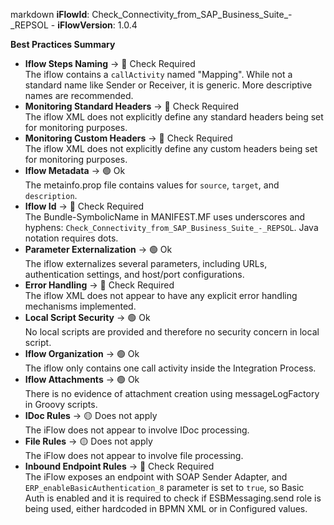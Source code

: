 markdown
**iFlowId**: Check_Connectivity_from_SAP_Business_Suite_-_REPSOL - **iFlowVersion**: 1.0.4

**Best Practices Summary**
- **Iflow Steps Naming** -> 🔴 Check Required\
   The iflow contains a `callActivity` named "Mapping". While not a standard name like Sender or Receiver, it is generic. More descriptive names are recommended.
- **Monitoring Standard Headers** -> 🔴 Check Required\
   The iflow XML does not explicitly define any standard headers being set for monitoring purposes.
- **Monitoring Custom Headers** -> 🔴 Check Required\
   The iflow XML does not explicitly define any custom headers being set for monitoring purposes.
- **Iflow Metadata** -> 🟢 Ok\
   The metainfo.prop file contains values for `source`, `target`, and `description`.
- **Iflow Id** -> 🔴 Check Required\
   The Bundle-SymbolicName in MANIFEST.MF uses underscores and hyphens: `Check_Connectivity_from_SAP_Business_Suite_-_REPSOL`. Java notation requires dots.
- **Parameter Externalization** -> 🟢 Ok\
   The iflow externalizes several parameters, including URLs, authentication settings, and host/port configurations.
- **Error Handling** -> 🔴 Check Required\
   The iflow XML does not appear to have any explicit error handling mechanisms implemented.
- **Local Script Security** -> 🟢 Ok\
   No local scripts are provided and therefore no security concern in local script.
- **Iflow Organization** -> 🟢 Ok\
   The iflow only contains one call activity inside the Integration Process.
- **Iflow Attachments** -> 🟢 Ok\
   There is no evidence of attachment creation using messageLogFactory in Groovy scripts.
- **IDoc Rules** -> 🟡 Does not apply\
   The iFlow does not appear to involve IDoc processing.
- **File Rules** -> 🟡 Does not apply\
   The iFlow does not appear to involve file processing.
- **Inbound Endpoint Rules** -> 🔴 Check Required\
   The iFlow exposes an endpoint with SOAP Sender Adapter, and `ERP_enableBasicAuthentication_8` parameter is set to `true`, so Basic Auth is enabled and it is required to check if ESBMessaging.send role is being used, either hardcoded in BPMN XML or in Configured values.
